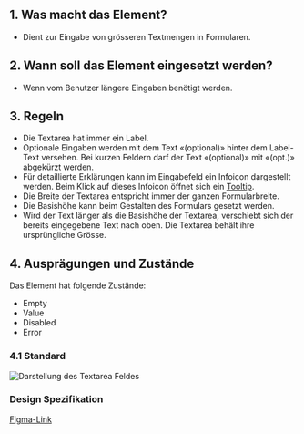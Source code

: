## 1. Was macht das Element?
*   Dient zur Eingabe von grösseren Textmengen in Formularen.

## 2. Wann soll das Element eingesetzt werden?
*   Wenn vom Benutzer längere Eingaben benötigt werden.

## 3. Regeln
*   Die Textarea hat immer ein Label.
*   Optionale Eingaben werden mit dem Text «(optional)» hinter dem Label-Text versehen. Bei kurzen Feldern darf der Text «(optional)» mit «(opt.)» abgekürzt werden.
*   Für detaillierte Erklärungen kann im Eingabefeld ein Infoicon dargestellt werden. Beim Klick auf dieses Infoicon öffnet sich ein [Tooltip](https://digital.sbb.ch/de/mobile/module/tooltip).
*   Die Breite der Textarea entspricht immer der ganzen Formularbreite.
*   Die Basishöhe kann beim Gestalten des Formulars gesetzt werden.
*   Wird der Text länger als die Basishöhe der Textarea, verschiebt sich der bereits eingegebene Text nach oben. Die Textarea behält ihre ursprüngliche Grösse.

## 4. Ausprägungen und Zustände
Das Element hat folgende Zustände:
*   Empty
*   Value
*   Disabled
*   Error

### 4.1 Standard
![Darstellung des Textarea Feldes](https://raw.githubusercontent.com/sbb-design-systems/design-system-mobile-documentation/doku-update/documentation/textarea/images/ME15_Default.png 'class: image')

### Design Spezifikation
[Figma-Link](https://www.figma.com/file/WOtLIam1xwrqcgnAITsEhV/Design-System-Mobile?node-id=76%3A10239)

